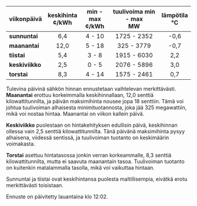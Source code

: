 | viikonpäivä  | keskihinta<br>¢/kWh | min - max<br>¢/kWh | tuulivoima min - max<br>MW | lämpötila<br>°C |
|:-------------|:----------------:|:----------------:|:-------------:|:-------------:|
| **sunnuntai** |      6,4      |      4 - 10      |   1725 - 2352  |     -0,6     |
| **maanantai** |      12,0     |      5 - 18      |    325 - 3779  |     -0,7     |
| **tiistai**   |      5,4      |      3 - 8       |   1915 - 6030  |      2,2     |
| **keskiviikko**|      2,5      |      0 - 5       |   2076 - 5896  |      3,0     |
| **torstai**  |      8,3      |      4 - 14      |   1575 - 2461  |      0,7     |

Tulevina päivinä sähkön hinnan ennustetaan vaihtelevan merkittävästi. **Maanantai** erottuu korkeimmalla keskihinnallaan, 12,0 senttiä kilowattitunnilta, ja päivän maksimihinta nousee jopa 18 senttiin. Tämä voi johtua tuulivoiman alhaisesta minimituotannosta, joka jää 325 megawattiin, mikä voi nostaa hintaa. Maanantai on viikon kallein päivä.

**Keskiviikko** puolestaan on hintakehityksen edullisin päivä, keskihinnan ollessa vain 2,5 senttiä kilowattitunnilta. Tänä päivänä maksimihinta pysyy alhaisena, viidessä sentissä, ja tuulivoiman tuotanto on keskimäärin voimakasta.

**Torstai** asettuu hintatasossa jonkin verran korkeammalle, 8,3 senttiä kilowattitunnilta, mutta ei saavuta maanantain tasoa. Tuulivoiman tuotanto on kuitenkin matalammalla tasolla, mikä voi vaikuttaa hintaan.

Sunnuntai ja tiistai ovat keskihintansa puolesta maltillisempia, eivätkä erotu merkittävästi toisistaan.

Ennuste on päivitetty lauantaina klo 12:02.